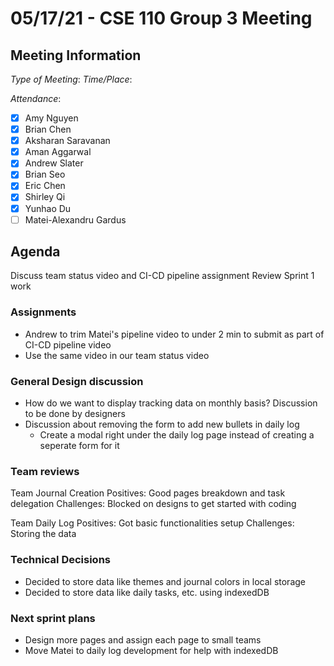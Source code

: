 # 05/17/21 - CSE 110 Group 3 Meeting

## Meeting Information

*Type of Meeting*:
*Time/Place*:

*Attendance*:
- [X] Amy Nguyen
- [X] Brian Chen
- [X] Aksharan Saravanan
- [X] Aman Aggarwal
- [X] Andrew Slater
- [X] Brian Seo
- [X] Eric Chen
- [X] Shirley Qi
- [X] Yunhao Du
- [ ] Matei-Alexandru Gardus

## Agenda
Discuss team status video and CI-CD pipeline assignment
Review Sprint 1 work

### Assignments
- Andrew to trim Matei's pipeline video to under 2 min to submit as part of CI-CD pipeline video
- Use the same video in our team status video

### General Design discussion
- How do we want to display tracking data on monthly basis? Discussion to be done by designers
- Discussion about removing the form to add new bullets in daily log
  - Create a modal right under the daily log page instead of creating a seperate form for it

### Team reviews
Team Journal Creation
Positives: Good pages breakdown and task delegation
Challenges: Blocked on designs to get started with coding

Team Daily Log
Positives: Got basic functionalities setup
Challenges: Storing the data

### Technical Decisions
- Decided to store data like themes and journal colors in local storage
- Decided to store data like daily tasks, etc. using indexedDB

### Next sprint plans
- Design more pages and assign each page to small teams
- Move Matei to daily log development for help with indexedDB
